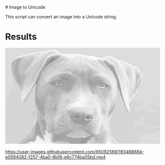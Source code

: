 # Image to Unicode

This script can convert an image into a Unicode string.

# Results

<div float=left>
  <img src="readme-assets/dog.png" width="500">
</div>

https://user-images.githubusercontent.com/65092569/193468684-e0594082-f257-4ba0-8b16-e6c774ba05bd.mp4